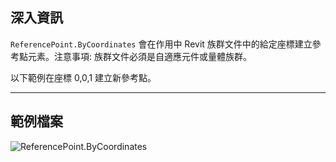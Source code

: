 ## 深入資訊
`ReferencePoint.ByCoordinates` 會在作用中 Revit 族群文件中的給定座標建立參考點元素。注意事項: 族群文件必須是自適應元件或量體族群。

以下範例在座標 0,0,1 建立新參考點。
___
## 範例檔案

![ReferencePoint.ByCoordinates](./Revit.Elements.ReferencePoint.ByCoordinates_img.jpg)
